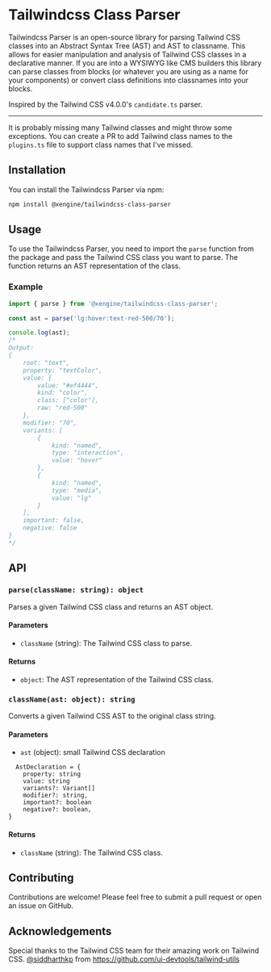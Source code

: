 
# Tailwindcss Class Parser

Tailwindcss Parser is an open-source library for parsing Tailwind CSS classes into an Abstract Syntax Tree (AST) and AST to classname. This allows for easier manipulation and analysis of Tailwind CSS classes in a declarative manner. If you are into a WYSIWYG like CMS builders this library can parse classes from blocks (or whatever you are using as a name for your components) or convert class definitions into classnames into your blocks.

Inspired by the Tailwind CSS v4.0.0's ```candidate.ts``` parser.

------------

It is probably missing many Tailwind classes and might throw some exceptions. You can create a PR to add Tailwind class names to the `plugins.ts` file to support class names that I've missed.

## Installation

You can install the Tailwindcss Parser via npm:

```bash
npm install @xengine/tailwindcss-class-parser
```

## Usage

To use the Tailwindcss Parser, you need to import the `parse` function from the package and pass the Tailwind CSS class you want to parse. The function returns an AST representation of the class.

### Example

```javascript
import { parse } from '@xengine/tailwindcss-class-parser';

const ast = parse('lg:hover:text-red-500/70');

console.log(ast);
/*
Output:
{
    root: "text",
    property: "textColor",
    value: {
        value: "#ef4444",
        kind: "color",
        class: ["color"],
        raw: "red-500"
    },
    modifier: "70",
    variants: [
        {
            kind: "named",
            type: "interaction",
            value: "hover"
        },
        {
            kind: "named",
            type: "media",
            value: "lg"
        }
    ],
    important: false,
    negative: false
}
*/
```

## API

### `parse(className: string): object`

Parses a given Tailwind CSS class and returns an AST object.

#### Parameters

- `className` (string): The Tailwind CSS class to parse.

#### Returns

- `object`: The AST representation of the Tailwind CSS class.

### `className(ast: object): string`

Converts a given Tailwind CSS AST to the original class string.
#### Parameters

- `ast` (object): small Tailwind CSS declaration
```
  AstDeclaration = {
    property: string
    value: string
    variants?: Variant[]
    modifier?: string,
    important?: boolean
    negative?: boolean,
}
  ```
#### Returns

- `className` (string): The Tailwind CSS class.

## Contributing

Contributions are welcome! Please feel free to submit a pull request or open an issue on GitHub.

## Acknowledgements

Special thanks to the Tailwind CSS team for their amazing work on Tailwind CSS.
[@siddharthkp](https://github.com/siddharthkp) from https://github.com/ui-devtools/tailwind-utils
